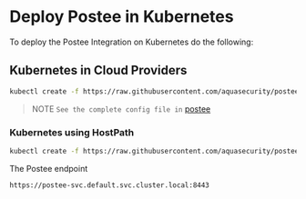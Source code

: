 # Deploy Postee in Kubernetes

To deploy the Postee Integration on Kubernetes do the following:

## Kubernetes in Cloud Providers

``` bash
kubectl create -f https://raw.githubusercontent.com/aquasecurity/postee/main/deploy/kubernetes/postee.yaml
```
> NOTE `See the complete config file in` [postee](https://github.com/aquasecurity/postee/blob/main/cfg.yaml)

### Kubernetes using HostPath

``` bash
kubectl create -f https://raw.githubusercontent.com/aquasecurity/postee/main/deploy/kubernetes/hostPath/postee-pv.yaml
```

The Postee endpoint
````
https://postee-svc.default.svc.cluster.local:8443
````

